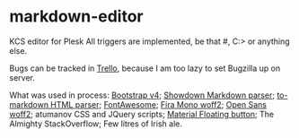 # markdown-editor
KCS editor for Plesk
All triggers are implemented, be that #, C:\> or anything else.

Bugs can be tracked in [Trello](https://trello.com/b/tNPwXOd2/kcs-is-fun), because I am too lazy to set Bugzilla up on server.

What was used in process:
[Bootstrap v4](https://github.com/twbs/bootstrap);
[Showdown Markdown parser](https://github.com/showdownjs/showdown);
[to-markdown HTML parser](https://github.com/domchristie/to-markdown);
[FontAwesome](http://fontawesome.io/);
[Fira Mono woff2](https://github.com/mozilla/Fira/tree/master/woff2);
[Open Sans woff2](https://github.com/FontFaceKit/open-sans);
atumanov CSS and JQuery scripts;
[Material Floating button](https://codepad.co/snippet/0PNF4OPp);
The Almighty StackOverflow;
Few litres of Irish ale.
